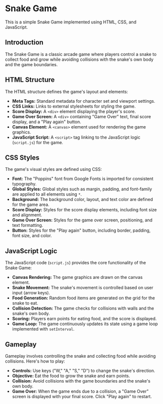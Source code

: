 # Snake Game

This is a simple Snake Game implemented using HTML, CSS, and JavaScript.

## Introduction

The Snake Game is a classic arcade game where players control a snake to collect food and grow while avoiding collisions with the snake's own body and the game boundaries.

## HTML Structure

The HTML structure defines the game's layout and elements:

- **Meta Tags:** Standard metadata for character set and viewport settings.
- **CSS Links:** Links to external stylesheets for styling the game.
- **Score Display:** A `<div>` element displaying the player's score.
- **Game Over Screen:** A `<div>` containing "Game Over" text, final score display, and a "Play again" button.
- **Canvas Element:** A `<canvas>` element used for rendering the game graphics.
- **JavaScript Script:** A `<script>` tag linking to the JavaScript logic (`script.js`) for the game.

## CSS Styles

The game's visual styles are defined using CSS:

- **Font:** The "Poppins" font from Google Fonts is imported for consistent typography.
- **Global Styles:** Global styles such as margin, padding, and font-family are applied to all elements using `*`.
- **Background:** The background color, layout, and text color are defined for the game area.
- **Score Display:** Styles for the score display elements, including font size and alignment.
- **Game Over Screen:** Styles for the game over screen, positioning, and text formatting.
- **Button:** Styles for the "Play again" button, including border, padding, font size, and color.

## JavaScript Logic

The JavaScript code (`script.js`) provides the core functionality of the Snake Game:

- **Canvas Rendering:** The game graphics are drawn on the canvas element.
- **Snake Movement:** The snake's movement is controlled based on user input (arrow keys).
- **Food Generation:** Random food items are generated on the grid for the snake to eat.
- **Collision Detection:** The game checks for collisions with walls and the snake's own body.
- **Scoring:** Players earn points for eating food, and the score is displayed.
- **Game Loop:** The game continuously updates its state using a game loop implemented with `setInterval`.

## Gameplay

Gameplay involves controlling the snake and collecting food while avoiding collisions. Here's how to play:

- **Controls:** Use keys ("W," "A," "S," "D") to change the snake's direction.
- **Objective:** Eat the food to grow the snake and earn points.
- **Collision:** Avoid collisions with the game boundaries and the snake's own body.
- **Game Over:** When the game ends due to a collision, a "Game Over" screen is displayed with your final score. Click "Play again" to restart.
